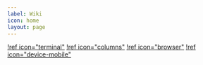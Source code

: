 ```yaml
---
label: Wiki
icon: home
layout: page
---
```

[!ref icon="terminal"](Linux.md)
[!ref icon="columns"](Windows.md)
[!ref icon="browser"](Browsers.md)
[!ref icon="device-mobile"](Android.md)